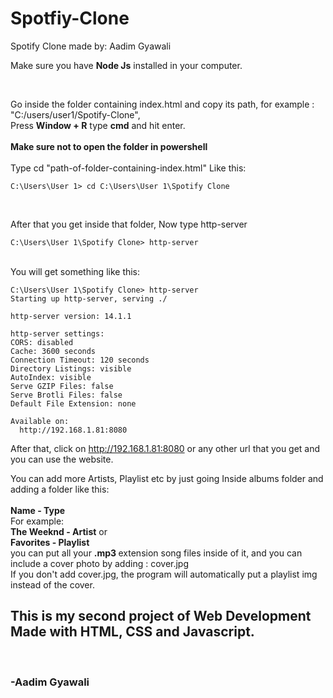 # Spotfiy-Clone
Spotify Clone made by: Aadim Gyawali

<P>Make sure you have <b>Node Js</b> installed in your computer.</P>
<br>
<P>Go inside the folder containing index.html and copy its path, for example : "C:/users/user1/Spotify-Clone", <br> Press <b>Window + R</b> type <B>cmd</B> and hit enter.<br>
<br>
  <b>Make sure not to open the folder in powershell</b>
  <br>
  <br>
Type cd "path-of-folder-containing-index.html" Like this:

```console
C:\Users\User 1> cd C:\Users\User 1\Spotify Clone
```

<br>

After that you get inside that folder, Now type http-server <br>
```console
C:\Users\User 1\Spotify Clone> http-server
```

<br>
You will get something like this:<br>

```console
C:\Users\User 1\Spotify Clone> http-server
Starting up http-server, serving ./

http-server version: 14.1.1

http-server settings:
CORS: disabled
Cache: 3600 seconds
Connection Timeout: 120 seconds
Directory Listings: visible
AutoIndex: visible
Serve GZIP Files: false
Serve Brotli Files: false
Default File Extension: none

Available on:
  http://192.168.1.81:8080
```

After that, click on http://192.168.1.81:8080 or any other url that you get and you can use the website.<br>

You can add more Artists, Playlist etc by just going Inside albums folder and adding a folder like this:<br>
<br>
<b>Name - Type</b>
<br>
For example:
<br>
<b>The Weeknd - Artist</b> or <br>
<b>Favorites - Playlist</b> <br>
you can put all your <b> .mp3 </b> extension song files inside of it, and you can include a cover photo by adding : cover.jpg<br>
If you don't add cover.jpg, the program will automatically put a playlist img instead of the cover.
<br>
<h2>This is my second project of Web Development Made with HTML, CSS and Javascript.</h2><br>
<h3>-Aadim Gyawali</h3>
</P>
